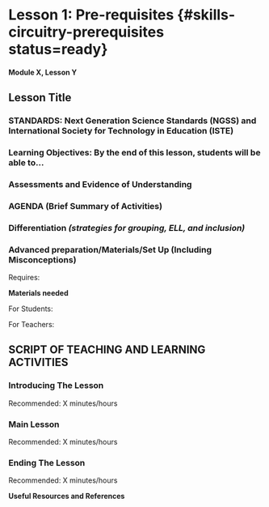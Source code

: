 # Lesson 1: Pre-requisites {#skills-circuitry-prerequisites status=ready}

#### Module X, Lesson Y

## Lesson Title


### STANDARDS: Next Generation Science Standards (NGSS) and International Society for Technology in Education (ISTE)


### Learning Objectives: By the end of this lesson, students will be able to...


### Assessments and Evidence of Understanding


### AGENDA (Brief Summary of Activities)


### Differentiation _(strategies for grouping, ELL, and inclusion)_


### Advanced preparation/Materials/Set Up (Including Misconceptions)

Requires:

**Materials needed**

For Students:

For Teachers:


## SCRIPT OF TEACHING AND LEARNING ACTIVITIES


### Introducing The Lesson

Recommended: X minutes/hours


### Main Lesson

Recommended: X minutes/hours


### Ending The Lesson

Recommended: X minutes/hours


**Useful Resources and References**

